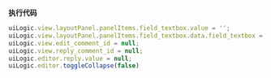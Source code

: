 <p class="panel-title"><b>执行代码</b></p>

```javascript
uiLogic.view.layoutPanel.panelItems.field_textbox.value = '';
uiLogic.view.layoutPanel.panelItems.field_textbox.data.field_textbox = '';
uiLogic.view.edit_comment_id = null;
uiLogic.view.reply_comment_id = null;
uiLogic.editor.reply.value = null;
uiLogic.editor.toggleCollapse(false)

```
